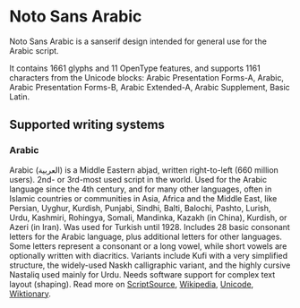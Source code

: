 
# Noto Sans Arabic

Noto Sans Arabic is a sanserif design intended for general use for the Arabic script.

It contains 1661 glyphs and 11 OpenType features, and supports 1161 characters from the Unicode blocks: Arabic Presentation Forms-A, Arabic, Arabic Presentation Forms-B, Arabic Extended-A, Arabic Supplement, Basic Latin.


## Supported writing systems


### Arabic

Arabic (العربية) is a Middle Eastern abjad, written right-to-left (660 million users). 2nd- or 3rd-most used script in the world. Used for the Arabic language since the 4th century, and for many other languages, often in Islamic countries or communities in Asia, Africa and the Middle East, like Persian, Uyghur, Kurdish, Punjabi, Sindhi, Balti, Balochi, Pashto, Lurish, Urdu, Kashmiri, Rohingya, Somali, Mandinka, Kazakh (in China), Kurdish, or Azeri (in Iran). Was used for Turkish until 1928. Includes 28 basic consonant letters for the Arabic language, plus additional letters for other languages. Some letters represent a consonant or a long vowel, while short vowels are optionally written with diacritics. Variants include Kufi with a very simplified structure, the widely-used Naskh calligraphic variant, and the highly cursive Nastaliq used mainly for Urdu. Needs software support for complex text layout (shaping). Read more on [ScriptSource](https://scriptsource.org/scr/Arab), [Wikipedia](https://en.wikipedia.org/wiki/ISO_15924:Arab), [Unicode](https://www.unicode.org/versions/Unicode13.0.0/ch09.pdf#G20596), [Wiktionary](https://en.wiktionary.org/wiki/Category:Arabic_script).

